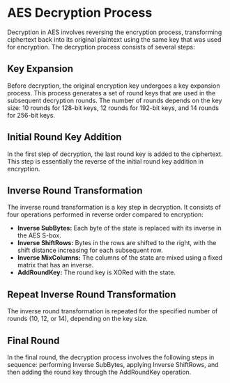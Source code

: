 # AES Decryption Process
Decryption in AES involves reversing the encryption process, transforming ciphertext back into its original plaintext using the same key that was used for encryption. The decryption process consists of several steps:

## Key Expansion
Before decryption, the original encryption key undergoes a key expansion process. This process generates a set of round keys that are used in the subsequent decryption rounds. The number of rounds depends on the key size: 10 rounds for 128-bit keys, 12 rounds for 192-bit keys, and 14 rounds for 256-bit keys.

## Initial Round Key Addition
In the first step of decryption, the last round key is added to the ciphertext. This step is essentially the reverse of the initial round key addition in encryption.

## Inverse Round Transformation
The inverse round transformation is a key step in decryption. It consists of four operations performed in reverse order compared to encryption:

- **Inverse SubBytes:** Each byte of the state is replaced with its inverse in the AES S-box.
- **Inverse ShiftRows:** Bytes in the rows are shifted to the right, with the shift distance increasing for each subsequent row.
- **Inverse MixColumns:** The columns of the state are mixed using a fixed matrix that has an inverse.
- **AddRoundKey:** The round key is XORed with the state.

## Repeat Inverse Round Transformation
The inverse round transformation is repeated for the specified number of rounds (10, 12, or 14), depending on the key size.

## Final Round
In the final round, the decryption process involves the following steps in sequence: performing Inverse SubBytes, applying Inverse ShiftRows, and then adding the round key through the AddRoundKey operation.
